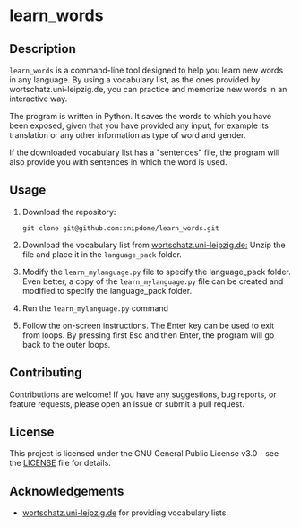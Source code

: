 # learn_words

## Description
`learn_words` is a command-line tool designed to help you learn new words in any language. By using a vocabulary list, as the ones provided by wortschatz.uni-leipzig.de, you can practice and memorize new words in an interactive way.

The program is written in Python. It saves the words to which you have been exposed, given that you have provided any input, for example its translation or any other information as type of word and gender.

If the downloaded vocabulary list has a "sentences" file, the program will also provide you with sentences in which the word is used.

## Usage
1. Download the repository:
    ```shell
    git clone git@github.com:snipdome/learn_words.git
    ```

2. Download the vocabulary list from [ wortschatz.uni-leipzig.de:](https://wortschatz.uni-leipzig.de/en/download)
    Unzip the file and place it in the `language_pack` folder.

3. Modify the `learn_mylanguage.py` file to specify the language_pack folder. Even better, a copy of the `learn_mylanguage.py` file can be created and modified to specify the language_pack folder.

2. Run the `learn_mylanguage.py` command

3. Follow the on-screen instructions. The Enter key can be used to exit from loops. By pressing first Esc and then Enter, the program will go back to the outer loops.

## Contributing
Contributions are welcome! If you have any suggestions, bug reports, or feature requests, please open an issue or submit a pull request.

## License
This project is licensed under the GNU General Public License v3.0 - see the [LICENSE](LICENSE) file for details.

## Acknowledgements
- [wortschatz.uni-leipzig.de](https://wortschatz.uni-leipzig.de/en/download) for providing vocabulary lists.

